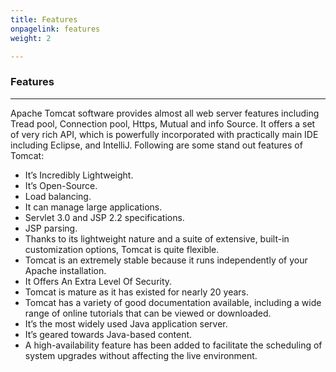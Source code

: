 ```yaml
---
title: Features
onpagelink: features
weight: 2

---
```


### **Features**
--------

Apache Tomcat software provides almost all web server features including Tread pool, Connection pool, Https, Mutual and info Source. It offers a set of very rich API, which is powerfully incorporated with practically main IDE including Eclipse, and IntelliJ. Following are some stand out features of Tomcat:

- It’s Incredibly Lightweight.
- It’s Open-Source.
- Load balancing.
- It can manage large applications.
- Servlet 3.0 and JSP 2.2 specifications.
- JSP parsing.
- Thanks to its lightweight nature and a suite of extensive, built-in customization options, Tomcat is quite flexible.
- Tomcat is an extremely stable because it runs independently of your Apache installation.
- It Offers An Extra Level Of Security.
- Tomcat is mature as it has existed for nearly 20 years.
- Tomcat has a variety of good documentation available, including a wide range of online tutorials that can be viewed or downloaded.
- It’s the most widely used Java application server.
- It’s geared towards Java-based content.
- A high-availability feature has been added to facilitate the scheduling of system upgrades without affecting the live environment.
 
